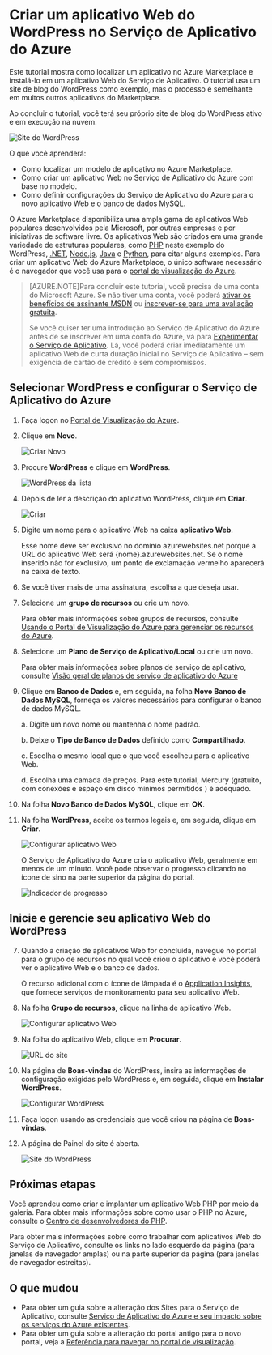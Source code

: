 <properties
	pageTitle="Criar um aplicativo Web do WordPress no Serviço de Aplicativo do Azure | Microsoft Azure"
	description="Saiba como criar um novo aplicativo Web do Azure para um blog do WordPress usando o portal de visualização do Azure."
	services="app-service\web"
	documentationCenter="php"
	authors="tfitzmac"
	manager="wpickett"
	editor=""/>

<tags
	ms.service="app-service-web"
	ms.workload="na"
	ms.tgt_pltfrm="na"
	ms.devlang="PHP"
	ms.topic="hero-article"
	ms.date="11/13/2015"
	ms.author="tomfitz"/>

# Criar um aplicativo Web do WordPress no Serviço de Aplicativo do Azure

Este tutorial mostra como localizar um aplicativo no Azure Marketplace e instalá-lo em um aplicativo Web do Serviço de Aplicativo. O tutorial usa um site de blog do WordPress como exemplo, mas o processo é semelhante em muitos outros aplicativos do Marketplace.

Ao concluir o tutorial, você terá seu próprio site de blog do WordPress ativo e em execução na nuvem.

![Site do WordPress](./media/web-sites-php-web-site-gallery/wpdashboard.png)

O que você aprenderá:

* Como localizar um modelo de aplicativo no Azure Marketplace.
* Como criar um aplicativo Web no Serviço de Aplicativo do Azure com base no modelo.
* Como definir configurações do Serviço de Aplicativo do Azure para o novo aplicativo Web e o banco de dados MySQL.

O Azure Marketplace disponibiliza uma ampla gama de aplicativos Web populares desenvolvidos pela Microsoft, por outras empresas e por iniciativas de software livre. Os aplicativos Web são criados em uma grande variedade de estruturas populares, como [PHP](/develop/nodejs/) neste exemplo do WordPress, [.NET](/develop/net/), [Node.js](/develop/nodejs/), [Java](/develop/java/) e [Python](/develop/python/), para citar alguns exemplos. Para criar um aplicativo Web do Azure Marketplace, o único software necessário é o navegador que você usa para o [portal de visualização do Azure](https://portal.azure.com/).

> [AZURE.NOTE]Para concluir este tutorial, você precisa de uma conta do Microsoft Azure. Se não tiver uma conta, você poderá [ativar os benefícios de assinante MSDN](/pt-BR/pricing/member-offers/msdn-benefits-details/?WT.mc_id=A261C142F) ou [inscrever-se para uma avaliação gratuita](/pt-BR/pricing/free-trial/?WT.mc_id=A261C142F).
>
> Se você quiser ter uma introdução ao Serviço de Aplicativo do Azure antes de se inscrever em uma conta do Azure, vá para [Experimentar o Serviço de Aplicativo](http://go.microsoft.com/fwlink/?LinkId=523751). Lá, você poderá criar imediatamente um aplicativo Web de curta duração inicial no Serviço de Aplicativo – sem exigência de cartão de crédito e sem compromissos.

## Selecionar WordPress e configurar o Serviço de Aplicativo do Azure

1. Faça logon no [Portal de Visualização do Azure](https://portal.azure.com/).

2. Clique em **Novo**.
	
    ![Criar Novo][5]
	
3. Procure **WordPress** e clique em **WordPress**.

	![WordPress da lista][7]
	
5. Depois de ler a descrição do aplicativo WordPress, clique em **Criar**.

	![Criar](./media/web-sites-php-web-site-gallery/create.png)

4. Digite um nome para o aplicativo Web na caixa **aplicativo Web**.

	Esse nome deve ser exclusivo no domínio azurewebsites.net porque a URL do aplicativo Web será {nome}.azurewebsites.net. Se o nome inserido não for exclusivo, um ponto de exclamação vermelho aparecerá na caixa de texto.

8. Se você tiver mais de uma assinatura, escolha a que deseja usar.

5. Selecione um **grupo de recursos** ou crie um novo.

	Para obter mais informações sobre grupos de recursos, consulte [Usando o Portal de Visualização do Azure para gerenciar os recursos do Azure](../resource-group-portal.md).

5. Selecione um **Plano de Serviço de Aplicativo/Local** ou crie um novo.

	Para obter mais informações sobre planos de serviço de aplicativo, consulte [Visão geral de planos de serviço de aplicativo do Azure](../azure-web-sites-web-hosting-plans-in-depth-overview.md)

7. Clique em **Banco de Dados** e, em seguida, na folha **Novo Banco de Dados MySQL**, forneça os valores necessários para configurar o banco de dados MySQL.

	a. Digite um novo nome ou mantenha o nome padrão.

	b. Deixe o **Tipo de Banco de Dados** definido como **Compartilhado**.

	c. Escolha o mesmo local que o que você escolheu para o aplicativo Web.

	d. Escolha uma camada de preços. Para este tutorial, Mercury (gratuito, com conexões e espaço em disco mínimos permitidos ) é adequado.

8. Na folha **Novo Banco de Dados MySQL**, clique em **OK**.

8. Na folha **WordPress**, aceite os termos legais e, em seguida, clique em **Criar**.

	![Configurar aplicativo Web](./media/web-sites-php-web-site-gallery/configure.png)

	O Serviço de Aplicativo do Azure cria o aplicativo Web, geralmente em menos de um minuto. Você pode observar o progresso clicando no ícone de sino na parte superior da página do portal.

	![Indicador de progresso](./media/web-sites-php-web-site-gallery/progress.png)

## Inicie e gerencie seu aplicativo Web do WordPress
	
7. Quando a criação de aplicativos Web for concluída, navegue no portal para o grupo de recursos no qual você criou o aplicativo e você poderá ver o aplicativo Web e o banco de dados.

	O recurso adicional com o ícone de lâmpada é o [Application Insights](/services/application-insights/), que fornece serviços de monitoramento para seu aplicativo Web.

1. Na folha **Grupo de recursos**, clique na linha de aplicativo Web.

	![Configurar aplicativo Web](./media/web-sites-php-web-site-gallery/resourcegroup.png)

2. Na folha do aplicativo Web, clique em **Procurar**.

    ![URL do site][browse]

3. Na página de **Boas-vindas** do WordPress, insira as informações de configuração exigidas pelo WordPress e, em seguida, clique em **Instalar WordPress**.

	![Configurar WordPress](./media/web-sites-php-web-site-gallery/wpconfigure.png)

4. Faça logon usando as credenciais que você criou na página de **Boas-vindas**.

5. A página de Painel do site é aberta.

	![Site do WordPress](./media/web-sites-php-web-site-gallery/wpdashboard.png)

## Próximas etapas

Você aprendeu como criar e implantar um aplicativo Web PHP por meio da galeria. Para obter mais informações sobre como usar o PHP no Azure, consulte o [Centro de desenvolvedores do PHP](/develop/php/).

Para obter mais informações sobre como trabalhar com aplicativos Web do Serviço de Aplicativo, consulte os links no lado esquerdo da página (para janelas de navegador amplas) ou na parte superior da página (para janelas de navegador estreitas).

## O que mudou
* Para obter um guia sobre a alteração dos Sites para o Serviço de Aplicativo, consulte [Serviço de Aplicativo do Azure e seu impacto sobre os serviços do Azure existentes](http://go.microsoft.com/fwlink/?LinkId=529714).
* Para obter um guia sobre a alteração do portal antigo para o novo portal, veja a [Referência para navegar no portal de visualização](http://go.microsoft.com/fwlink/?LinkId=529715).

[5]: ./media/web-sites-php-web-site-gallery/startmarketplace.png
[7]: ./media/web-sites-php-web-site-gallery/search-web-app.png
[browse]: ./media/web-sites-php-web-site-gallery/browse-web.png

<!---HONumber=AcomDC_1125_2015-->